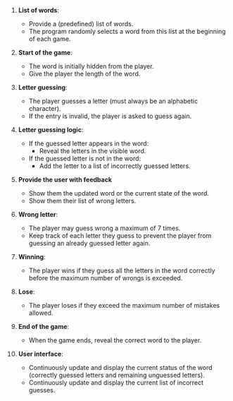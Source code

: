 1. **List of words**: 
   - Provide a (predefined) list of words.
   - The program randomly selects a word from this list at the beginning of each game.

2. **Start of the game**:
   - The word is initially hidden from the player.
   - Give the player the length of the word.

3. **Letter guessing**:
   - The player guesses a letter (must always be an alphabetic character).
   - If the entry is invalid, the player is asked to guess again.

4. **Letter guessing logic**:
   - If the guessed letter appears in the word:
     - Reveal the letters in the visible word.
   - If the guessed letter is not in the word:
     - Add the letter to a list of incorrectly guessed letters.
    
5. **Provide the user with feedback**
   - Show them the updated word or the current state of the word.
   - Show them their list of wrong letters.

6. **Wrong letter**:
   - The player may guess wrong a maximum of 7 times.
   - Keep track of each letter they guess to prevent the player from guessing an already guessed letter again.
     
7. **Winning**:
   - The player wins if they guess all the letters in the word correctly before the maximum number of wrongs is exceeded.

7. **Lose**:
   - The player loses if they exceed the maximum number of mistakes allowed.

8. **End of the game**:
   - When the game ends, reveal the correct word to the player.

9. **User interface**:
   - Continuously update and display the current status of the word (correctly guessed letters and remaining unguessed letters).
   - Continuously update and display the current list of incorrect guesses.
